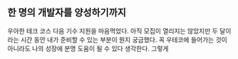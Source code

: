 ## 한 명의 개발자를 양성하기까지

우아한 테크 코스 다음 기수 지원을 마음먹었다. 아직 모집이 열리지는 않았지만 두 달이라는 시간 동안 내가 준비할 수 있는 부분이 뭔지 궁금했다. 꼭 우테코에 들어가는 것이 아니라도 나의 성장에 분명 도움이 될 수 있다 생각한다. 그렇게 
<!--stackedit_data:
eyJoaXN0b3J5IjpbLTEyODUyNzg0MTYsMjA3NzIyNTIwOSwxOD
k2MDkzNjg5LC0yMDQ1NTAxNTM3LC0xNjE4ODcwODYsODM0OTg5
MjIwLC0yMDg4NzQ2NjEyXX0=
-->